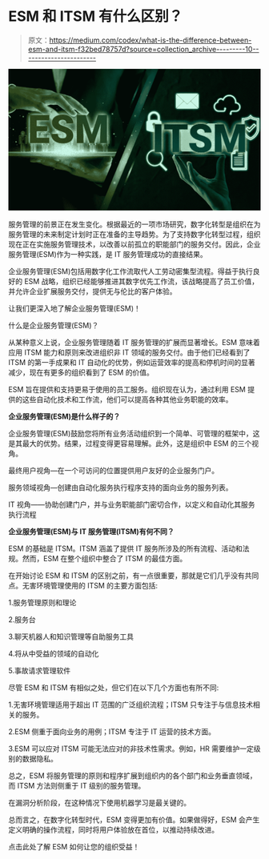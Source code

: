 # ESM 和 ITSM 有什么区别？

> 原文：<https://medium.com/codex/what-is-the-difference-between-esm-and-itsm-f32bed78757d?source=collection_archive---------10----------------------->

![](img/6f39084ed210738667c4b7b5decff23c.png)

服务管理的前景正在发生变化。根据最近的一项市场研究，数字化转型是组织在为服务管理的未来制定计划时正在准备的主导趋势。为了支持数字化转型过程，组织现在正在实施服务管理技术，以改善以前孤立的职能部门的服务交付。因此，企业服务管理(ESM)作为一种实践，是 IT 服务管理成功的直接结果。

企业服务管理(ESM)包括用数字化工作流取代人工劳动密集型流程。得益于执行良好的 ESM 战略，组织已经能够推进其数字优先工作流，该战略提高了员工价值，并允许企业扩展服务交付，提供无与伦比的客户体验。

让我们更深入地了解企业服务管理(ESM)！

什么是企业服务管理(ESM)？

从某种意义上说，企业服务管理随着 IT 服务管理的扩展而显著增长。ESM 意味着应用 ITSM 能力和原则来改进组织非 IT 领域的服务交付。由于他们已经看到了 ITSM 的第一手成果和 IT 自动化的优势，例如运营效率的提高和停机时间的显著减少，现在有更多的组织看到了 ESM 的价值。

ESM 旨在提供和支持更易于使用的员工服务。组织现在认为，通过利用 ESM 提供的这些自动化技术和工作流，他们可以提高各种其他业务职能的效率。

**企业服务管理(ESM)是什么样子的？**

企业服务管理(ESM)鼓励您将所有业务活动组织到一个简单、可管理的框架中，这是其最大的优势。结果，过程变得更容易理解。此外，这是组织中 ESM 的三个视角。

最终用户视角—在一个可访问的位置提供用户友好的企业服务门户。

服务领域视角—创建由自动化服务执行程序支持的面向业务的服务列表。

IT 视角——协助创建门户，并与业务职能部门密切合作，以定义和自动化其服务执行流程

**企业服务管理(ESM)与 IT 服务管理(ITSM)有何不同？**

ESM 的基础是 ITSM。ITSM 涵盖了提供 IT 服务所涉及的所有流程、活动和法规。然而，ESM 在整个组织中整合了 ITSM 的最佳方面。

在开始讨论 ESM 和 ITSM 的区别之前，有一点很重要，那就是它们几乎没有共同点。无害环境管理使用的 ITSM 的主要方面包括:

1.服务管理原则和理论

2.服务台

3.聊天机器人和知识管理等自助服务工具

4.将从中受益的领域的自动化

5.事故请求管理软件

尽管 ESM 和 ITSM 有相似之处，但它们在以下几个方面也有所不同:

1.无害环境管理适用于超出 IT 范围的广泛组织流程；ITSM 只专注于与信息技术相关的服务。

2.ESM 侧重于面向业务的用例；ITSM 专注于 IT 运营的技术方面。

3.ESM 可以应对 ITSM 可能无法应对的非技术性需求。例如，HR 需要维护一定级别的数据隐私。

总之，ESM 将服务管理的原则和程序扩展到组织内的各个部门和业务垂直领域，而 ITSM 方法则侧重于 IT 级别的服务管理。

在漏洞分析阶段，在这种情况下使用机器学习是最关键的。

总而言之，在数字化转型时代，ESM 变得更加有价值。如果做得好，ESM 会产生定义明确的操作流程，同时将用户体验放在首位，以推动持续改进。

点击此处了解 ESM 如何让您的组织受益！
